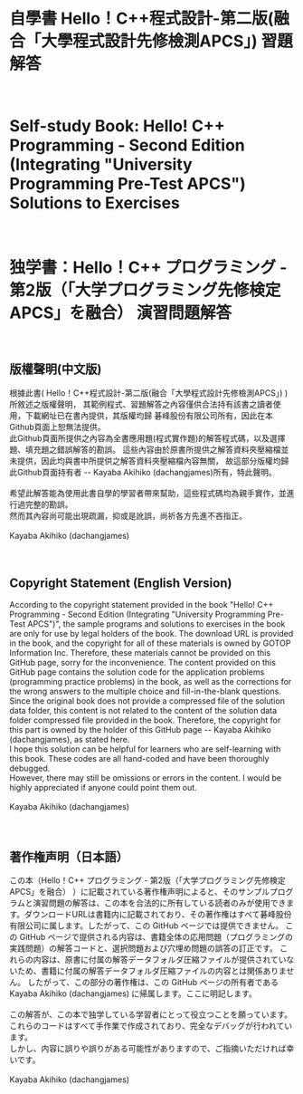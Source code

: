 <h1>自學書 Hello！C++程式設計-第二版(融合「大學程式設計先修檢測APCS」) 習題解答</h1><br>
<h1>Self-study Book: Hello! C++ Programming - Second Edition (Integrating "University Programming Pre-Test APCS") Solutions to Exercises</h1><br>
<h1>独学書：Hello！C++ プログラミング - 第2版（「大学プログラミング先修検定APCS」を融合） 演習問題解答</h1><br>

<h2>版權聲明(中文版)</h2>
根據此書( Hello！C++程式設計-第二版(融合「大學程式設計先修檢測APCS」) )所敘述之版權聲明，
其範例程式、習題解答之內容僅供合法持有該書之讀者使用，下載網址已在書內提供，其版權均歸
碁峰股份有限公司所有，因此在本Github頁面上恕無法提供。<br>
此Github頁面所提供之內容為全書應用題(程式實作題)的解答程式碼，以及選擇題、填充題之錯誤解答的勘誤。
這些內容由於原書所提供之解答資料夾壓縮檔並未提供，因此均與書中所提供之解答資料夾壓縮檔內容無關，
故這部分版權均歸此Github頁面持有者 -- Kayaba Akihiko (dachangjames)所有，特此聲明。<br>
<br>
希望此解答能為使用此書自學的學習者帶來幫助，這些程式碼均為親手實作，並進行過完整的勘誤。<br>
然而其內容尚可能出現疏漏，抑或是訛誤，尚祈各方先進不吝指正。<br>
<br>
Kayaba Akihiko (dachangjames)<br>
<br>
<br>
<h2>Copyright Statement (English Version)</h2>
According to the copyright statement provided in the book "Hello! C++ Programming - Second Edition (Integrating "University Programming Pre-Test APCS")", the sample programs and solutions to exercises in the book are only for use by legal holders of the book. The download URL is provided in the book, and the copyright for all of these materials is owned by GOTOP Information Inc. Therefore, these materials cannot be provided on this GitHub page, sorry for the inconvenience.
The content provided on this GitHub page contains the solution code for the application problems (programming practice problems) in the book, as well as the corrections for the wrong answers to the multiple choice and fill-in-the-blank questions.
Since the original book does not provide a compressed file of the solution data folder, this content is not related to the content of the solution data folder compressed file provided in the book. Therefore, the copyright for this part is owned by the holder of this GitHub page -- Kayaba Akihiko (dachangjames), as stated here.
<br>
I hope this solution can be helpful for learners who are self-learning with this book. These codes are all hand-coded and have been thoroughly debugged.<br>
However, there may still be omissions or errors in the content. I would be highly appreciated if anyone could point them out.<br>
<br>
Kayaba Akihiko (dachangjames)<br>
<br>
<br>
<h2>著作権声明（日本語）</h2>
この本（Hello！C++ プログラミング - 第2版（「大学プログラミング先修検定APCS」を融合） ）に記載されている著作権声明によると、そのサンプルプログラムと演習問題の解答は、この本を合法的に所有している読者のみが使用できます。ダウンロードURLは書籍内に記載されており、その著作権はすべて碁峰股份有限公司に属します。したがって、この GitHub ページでは提供できません。
この GitHub ページで提供される内容は、書籍全体の応用問題（プログラミングの実践問題）の解答コードと、選択問題および穴埋め問題の誤答の訂正です。
これらの内容は、原書に付属の解答データフォルダ圧縮ファイルが提供されていないため、書籍に付属の解答データフォルダ圧縮ファイルの内容とは関係ありません。
したがって、この部分の著作権は、この GitHub ページの所有者である Kayaba Akihiko (dachangjames) に帰属します。ここに明記します。<br>
<br>
この解答が、この本で独学している学習者にとって役立つことを願っています。これらのコードはすべて手作業で作成されており、完全なデバッグが行われています。<br>
しかし、内容に誤りや誤りがある可能性がありますので、ご指摘いただければ幸いです。<br>
<br>
Kayaba Akihiko (dachangjames)<br>
